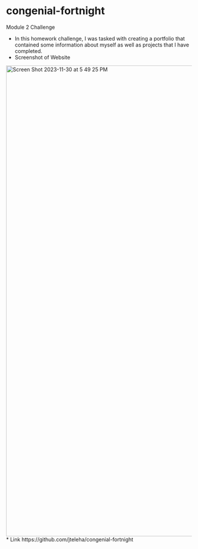 # congenial-fortnight
Module 2 Challenge 
* In this homework challenge, I was tasked with creating a portfolio that contained some information about myself as well as projects that I have completed. 
* Screenshot of Website
<img width="1280" alt="Screen Shot 2023-11-30 at 5 49 25 PM" src="https://github.com/jteleha/congenial-fortnight/assets/149969076/7334989b-f0ee-4b9b-95e2-f4d55dbd2848">
* Link https://github.com/jteleha/congenial-fortnight
  
